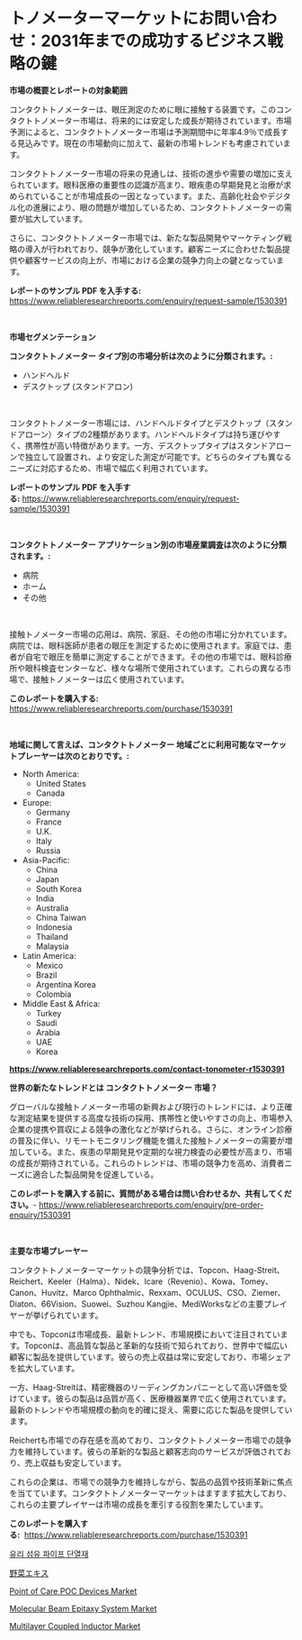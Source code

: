 <p><h1>トノメーターマーケットにお問い合わせ：2031年までの成功するビジネス戦略の鍵</h1></p><p><strong>市場の概要とレポートの対象範囲</strong></p>
<p><p>コンタクトトノメーターは、眼圧測定のために眼に接触する装置です。このコンタクトトノメーター市場は、将来的には安定した成長が期待されています。市場予測によると、コンタクトトノメーター市場は予測期間中に年率4.9％で成長する見込みです。現在の市場動向に加えて、最新の市場トレンドも考慮されています。</p><p>コンタクトトノメーター市場の将来の見通しは、技術の進歩や需要の増加に支えられています。眼科医療の重要性の認識が高まり、眼疾患の早期発見と治療が求められていることが市場成長の一因となっています。また、高齢化社会やデジタル化の進展により、眼の問題が増加しているため、コンタクトトノメーターの需要が拡大しています。</p><p>さらに、コンタクトトノメーター市場では、新たな製品開発やマーケティング戦略の導入が行われており、競争が激化しています。顧客ニーズに合わせた製品提供や顧客サービスの向上が、市場における企業の競争力向上の鍵となっています。</p></p>
<p><strong>レポートのサンプル PDF を入手する:</strong> <a href="https://www.reliableresearchreports.com/enquiry/request-sample/1530391">https://www.reliableresearchreports.com/enquiry/request-sample/1530391</a></p>
<p>&nbsp;</p>
<p><strong>市場セグメンテーション</strong></p>
<p><strong>コンタクトトノメーター タイプ別の市場分析は次のように分類されます。:</strong></p>
<p><ul><li>ハンドヘルド</li><li>デスクトップ (スタンドアロン)</li></ul></p>
<p>&nbsp;</p>
<p><p>コンタクトトノメーター市場には、ハンドヘルドタイプとデスクトップ（スタンドアローン）タイプの2種類があります。ハンドヘルドタイプは持ち運びやすく、携帯性が高い特徴があります。一方、デスクトップタイプはスタンドアローンで独立して設置され、より安定した測定が可能です。どちらのタイプも異なるニーズに対応するため、市場で幅広く利用されています。</p></p>
<p><strong>レポートのサンプル PDF を入手する:</strong>&nbsp;<a href="https://www.reliableresearchreports.com/enquiry/request-sample/1530391">https://www.reliableresearchreports.com/enquiry/request-sample/1530391</a></p>
<p>&nbsp;</p>
<p><strong> コンタクトトノメーター アプリケーション別の市場産業調査は次のように分類されます。:</strong></p>
<p><ul><li>病院</li><li>ホーム</li><li>その他</li></ul></p>
<p>&nbsp;</p>
<p><p>接触トノメーター市場の応用は、病院、家庭、その他の市場に分かれています。病院では、眼科医師が患者の眼圧を測定するために使用されます。家庭では、患者が自宅で眼圧を簡単に測定することができます。その他の市場では、眼科診療所や眼科検査センターなど、様々な場所で使用されています。これらの異なる市場で、接触トノメーターは広く使用されています。</p></p>
<p><strong>このレポートを購入する:</strong>&nbsp; <a href="https://www.reliableresearchreports.com/purchase/1530391">https://www.reliableresearchreports.com/purchase/1530391</a></p>
<p>&nbsp;</p>
<p><strong>地域に関して言えば、コンタクトトノメーター 地域ごとに利用可能なマーケットプレーヤーは次のとおりです。:</strong></p>
<p><ul>
    <li>
        North America:
        <ul>
            <li>United States</li>
            <li>Canada</li>
        </ul>
    </li>
    <li>
        Europe:
        <ul>
            <li>Germany</li>
            <li>France</li>
            <li>U.K.</li>
            <li>Italy</li>
            <li>Russia</li>
        </ul>
    </li>
    <li>
        Asia-Pacific:
        <ul>
            <li>China</li>
            <li>Japan</li>
            <li>South Korea</li>
            <li>India</li>
            <li>Australia</li>
            <li>China Taiwan</li>
            <li>Indonesia</li>
            <li>Thailand</li>
            <li>Malaysia</li>
        </ul>
    </li>
    <li>
        Latin America:
        <ul>
            <li>Mexico</li>
            <li>Brazil</li>
            <li>Argentina Korea</li>
            <li>Colombia</li>
        </ul>
    </li>
    <li>
        Middle East & Africa:
        <ul>
            <li>Turkey</li>
            <li>Saudi</li>
            <li>Arabia</li>
            <li>UAE</li>
            <li>Korea</li>
        </ul>
    </li>
    </ul></p>
<p><strong><a href="https://www.reliableresearchreports.com/contact-tonometer-r1530391">https://www.reliableresearchreports.com/contact-tonometer-r1530391</a></strong>&nbsp;</p>
<p><strong>世界の新たなトレンドとは コンタクトトノメーター 市場？</strong></p>
<p><p>グローバルな接触トノメーター市場の新興および現行のトレンドには、より正確な測定結果を提供する高度な技術の採用、携帯性と使いやすさの向上、市場参入企業の提携や買収による競争の激化などが挙げられる。さらに、オンライン診療の普及に伴い、リモートモニタリング機能を備えた接触トノメーターの需要が増加している。また、疾患の早期発見や定期的な視力検査の必要性が高まり、市場の成長が期待されている。これらのトレンドは、市場の競争力を高め、消費者ニーズに適合した製品開発を促進している。</p></p>
<p><strong>このレポートを購入する前に、質問がある場合は問い合わせるか、共有してください。</strong>- <a href="https://www.reliableresearchreports.com/enquiry/pre-order-enquiry/1530391">https://www.reliableresearchreports.com/enquiry/pre-order-enquiry/1530391</a></p>
<p>&nbsp;</p>
<p><strong>主要な市場プレーヤー</strong></p>
<p><p>コンタクトトノメーターマーケットの競争分析では、Topcon、Haag-Streit、Reichert、Keeler（Halma）、Nidek、Icare（Revenio）、Kowa、Tomey、Canon、Huvitz、Marco Ophthalmic、Rexxam、OCULUS、CSO、Ziemer、Diaton、66Vision、Suowei、Suzhou Kangjie、MediWorksなどの主要プレイヤーが挙げられています。</p><p>中でも、Topconは市場成長、最新トレンド、市場規模において注目されています。Topconは、高品質な製品と革新的な技術で知られており、世界中で幅広い顧客に製品を提供しています。彼らの売上収益は常に安定しており、市場シェアを拡大しています。</p><p>一方、Haag-Streitは、精密機器のリーディングカンパニーとして高い評価を受けています。彼らの製品は品質が高く、医療機器業界で広く使用されています。最新のトレンドや市場規模の動向を的確に捉え、需要に応じた製品を提供しています。</p><p>Reichertも市場での存在感を高めており、コンタクトトノメーター市場での競争力を維持しています。彼らの革新的な製品と顧客志向のサービスが評価されており、売上収益も安定しています。</p><p>これらの企業は、市場での競争力を維持しながら、製品の品質や技術革新に焦点を当てています。コンタクトトノメーターマーケットはますます拡大しており、これらの主要プレイヤーは市場の成長を牽引する役割を果たしています。</p></p>
<p><strong>このレポートを購入する:</strong>&nbsp;&nbsp;<a href="https://www.reliableresearchreports.com/purchase/1530391">https://www.reliableresearchreports.com/purchase/1530391</a></p>
<p><p><a href="https://github.com/Penelolack456456/Market-Research-Report-List-1/blob/main/473039824195.md">유리 섬유 파이프 단열재</a></p><p><a href="https://github.com/mohamedbakry57/Market-Research-Report-List-3/blob/main/802227725961.md">野菜エキス</a></p><p><a href="https://www.linkedin.com/pulse/point-care-poc-devices-market-report-reveals-latest-trends-growth-fkvwe?trackingId=zjY%2B7sr38RySjcFHwV9RLw%3D%3D">Point of Care POC Devices Market</a></p><p><a href="https://view.publitas.com/reportprime-1/analyzing-molecular-beam-epitaxy-system-market-global-industry-perspective-and-forecast-2024-to-2031/">Molecular Beam Epitaxy System Market</a></p><p><a href="https://natural-crush-b99.notion.site/Multilayer-Coupled-Inductor-Market-Size-Reveals-the-Best-Marketing-Channels-In-Global-Industry-6a5af01df1b0468fab5bc442510704ee">Multilayer Coupled Inductor Market</a></p></p>